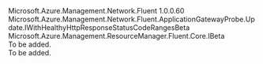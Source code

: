 <Type Name="IWithHealthyHttpResponseStatusCodeRanges" FullName="Microsoft.Azure.Management.Network.Fluent.ApplicationGatewayProbe.Update.IWithHealthyHttpResponseStatusCodeRanges">
  <TypeSignature Language="C#" Value="public interface IWithHealthyHttpResponseStatusCodeRanges : Microsoft.Azure.Management.Network.Fluent.ApplicationGatewayProbe.Update.IWithHealthyHttpResponseStatusCodeRangesBeta, Microsoft.Azure.Management.ResourceManager.Fluent.Core.IBeta" />
  <TypeSignature Language="ILAsm" Value=".class public interface auto ansi abstract IWithHealthyHttpResponseStatusCodeRanges implements class Microsoft.Azure.Management.Network.Fluent.ApplicationGatewayProbe.Update.IWithHealthyHttpResponseStatusCodeRangesBeta, class Microsoft.Azure.Management.ResourceManager.Fluent.Core.IBeta" />
  <TypeSignature Language="DocId" Value="T:Microsoft.Azure.Management.Network.Fluent.ApplicationGatewayProbe.Update.IWithHealthyHttpResponseStatusCodeRanges" />
  <TypeSignature Language="VB.NET" Value="Public Interface IWithHealthyHttpResponseStatusCodeRanges&#xA;Implements IBeta, IWithHealthyHttpResponseStatusCodeRangesBeta" />
  <TypeSignature Language="F#" Value="type IWithHealthyHttpResponseStatusCodeRanges = interface&#xA;    interface IWithHealthyHttpResponseStatusCodeRangesBeta&#xA;    interface IBeta" />
  <AssemblyInfo>
    <AssemblyName>Microsoft.Azure.Management.Network.Fluent</AssemblyName>
    <AssemblyVersion>1.0.0.60</AssemblyVersion>
  </AssemblyInfo>
  <Interfaces>
    <Interface>
      <InterfaceName>Microsoft.Azure.Management.Network.Fluent.ApplicationGatewayProbe.Update.IWithHealthyHttpResponseStatusCodeRangesBeta</InterfaceName>
    </Interface>
    <Interface>
      <InterfaceName>Microsoft.Azure.Management.ResourceManager.Fluent.Core.IBeta</InterfaceName>
    </Interface>
  </Interfaces>
  <Docs>
    <summary>To be added.</summary>
    <remarks>To be added.</remarks>
  </Docs>
  <Members />
</Type>